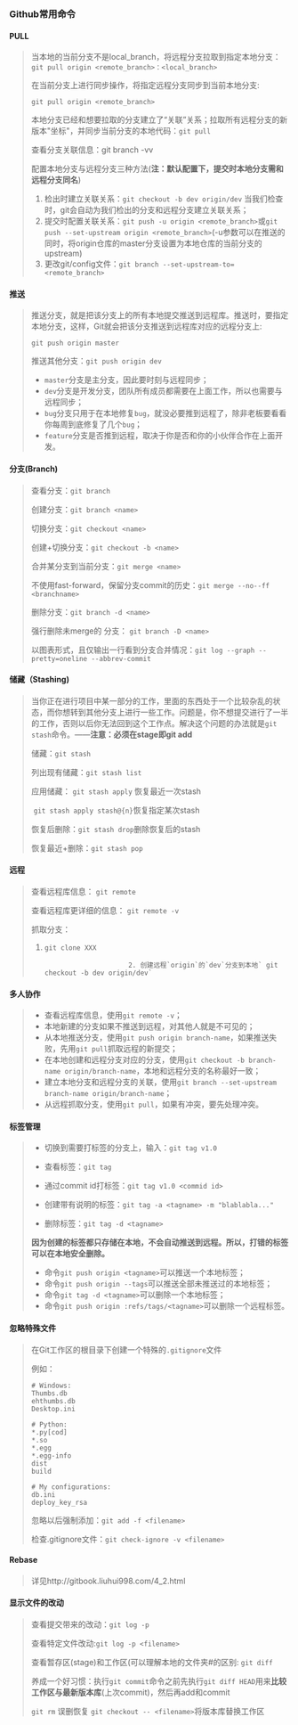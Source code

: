 ### Github常用命令

#### PULL

>  当本地的当前分支不是local_branch，将远程分支拉取到指定本地分支：`git pull origin <remote_branch>：<local_branch>`
>
>  在当前分支上进行同步操作，将指定远程分支同步到当前本地分支:
>
>  `git pull origin <remote_branch>`
>
>  本地分支已经和想要拉取的分支建立了“关联”关系；拉取所有远程分支的新版本"坐标"，并同步当前分支的本地代码：`git pull`
>
>  查看分支关联信息：git branch -vv
>
>  配置本地分支与远程分支三种方法(**注：默认配置下，提交时本地分支需和远程分支同名**)
>
>  1. 检出时建立关联关系：`git checkout -b dev origin/dev`
>    当我们检查时，git会自动为我们检出的分支和远程分支建立关联关系；
>  2. 提交时配置关联关系：`git push -u origin <remote_branch>`或`git push --set-upstream origin <remote_branch>`(-u参数可以在推送的同时，将origin仓库的master分支设置为本地仓库的当前分支的upstream)
>  3. 更改git/config文件：`git branch --set-upstream-to=<remote_branch>`

#### 推送

> 推送分支，就是把该分支上的所有本地提交推送到远程库。推送时，要指定本地分支，这样，Git就会把该分支推送到远程库对应的远程分支上:
>
> `git push origin master`
>
> 推送其他分支：`git push origin dev`
>
>  - `master`分支是主分支，因此要时刻与远程同步；
>  - `dev`分支是开发分支，团队所有成员都需要在上面工作，所以也需要与远程同步；
>  - `bug`分支只用于在本地修复`bug`，就没必要推到远程了，除非老板要看看你每周到底修复了几个`bug`；
>  - `feature`分支是否推到远程，取决于你是否和你的小伙伴合作在上面开发。

#### 分支(Branch)

> 查看分支：`git branch`
>
> 创建分支：`git branch <name>`
>
> 切换分支：`git checkout <name>`
>
> 创建+切换分支：`git checkout -b <name>`
>
> 合并某分支到当前分支：`git merge <name>`
>
> 不使用fast-forward，保留分支commit的历史：`git merge --no--ff <branchname>` 
>
> 删除分支：`git branch -d <name>`
>
> 强行删除未merge的 分支： `git branch -D <name>`
>
> 以图表形式，且仅输出一行看到分支合并情况：`git log --graph --pretty=oneline --abbrev-commit`

#### 储藏（Stashing)

> 当你正在进行项目中某一部分的工作，里面的东西处于一个比较杂乱的状态，而你想转到其他分支上进行一些工作。问题是，你不想提交进行了一半的工作，否则以后你无法回到这个工作点。解决这个问题的办法就是`git stash`命令。——**注意：必须在stage即git add**
>
> 储藏：`git stash`
>
> 列出现有储藏：`git stash list`
>
> 应用储藏： `git stash apply` 恢复最近一次stash
>
> ​			`git stash apply stash@{n}`恢复指定某次stash
>
> 恢复后删除：`git stash drop`删除恢复后的stash
>
> 恢复最近+删除：`git stash pop`

#### 远程

> 查看远程库信息： `git remote `
>
> 查看远程库更详细的信息： `git remote -v `
>
> 抓取分支：	
>
> 1.  `git clone XXX`
>
>              		           2. 创建远程`origin`的`dev`分支到本地` git checkout -b dev origin/dev`

#### 多人协作

> - 查看远程库信息，使用`git remote -v`；
> - 本地新建的分支如果不推送到远程，对其他人就是不可见的；
> - 从本地推送分支，使用`git push origin branch-name`，如果推送失败，先用`git pull`抓取远程的新提交；
> - 在本地创建和远程分支对应的分支，使用`git checkout -b branch-name origin/branch-name`，本地和远程分支的名称最好一致；
> - 建立本地分支和远程分支的关联，使用`git branch --set-upstream branch-name origin/branch-name`；
> - 从远程抓取分支，使用`git pull`，如果有冲突，要先处理冲突。

#### 标签管理

> - 切换到需要打标签的分支上，输入：`git tag v1.0`
>
> - 查看标签：`git tag`
> - 通过commit id打标签：`git tag v1.0 <commid id>`
> - 创建带有说明的标签：`git tag -a <tagname> -m "blablabla..."`
> - 删除标签：`git tag -d <tagname>`
>
> **因为创建的标签都只存储在本地，不会自动推送到远程。所以，打错的标签可以在本地安全删除。**
>
> - 命令`git push origin <tagname>`可以推送一个本地标签；
> - 命令`git push origin --tags`可以推送全部未推送过的本地标签；
> - 命令`git tag -d <tagname>`可以删除一个本地标签；
> - 命令`git push origin :refs/tags/<tagname>`可以删除一个远程标签。

#### 忽略特殊文件

> 在Git工作区的根目录下创建一个特殊的`.gitignore`文件
>
> 例如：
>
> ```.git
> # Windows:
> Thumbs.db
> ehthumbs.db
> Desktop.ini
> 
> # Python:
> *.py[cod]
> *.so
> *.egg
> *.egg-info
> dist
> build
> 
> # My configurations:
> db.ini
> deploy_key_rsa
> 
> ```
>
> 忽略以后强制添加：`git add -f <filename>`
>
> 检查.gitignore文件：`git check-ignore -v <filename>   `

#### Rebase

> 详见http://gitbook.liuhui998.com/4_2.html

#### 显示文件的改动

> 查看提交带来的改动：`git log -p`
>
> 查看特定文件改动:`git log -p <filename>`
>
> 查看暂存区(stage)和工作区(可以理解本地的文件夹#的区别: `git diff`
>
> 养成一个好习惯：执行`git commit`命令之前先执行`git diff HEAD`用来**比较工作区与最新版本库**(上次commit)，然后再add和commit
>
> `git rm` 误删恢复 `git checkout -- <filename>`将版本库替换工作区
